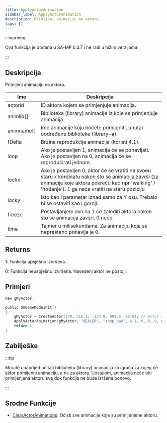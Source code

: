 ```yaml
---
title: ApplyActorAnimation
sidebar_label: ApplyActorAnimation
description: Primijeni animaciju na aktora.
tags: []
---
```


:::warning

Ova funkcija je dodana u SA-MP 0.3.7 i ne radi u nižim verzijama!

:::

## Deskripcija

Primijeni animaciju na aktora.

| Ime        | Deskripcija                                                                                                                                                                                             |
| ---------- | ------------------------------------------------------------------------------------------------------------------------------------------------------------------------------------------------------- |
| actorid    | ID aktora kojem se primjenjuje animacija.                                                                                                                                                               |
| animlib[]  | Biblioteka (library) animacije iz koje se primjenjuje animacija.                                                                                                                                        |
| animname[] | Ime animacije koju hoćete primijeniti, unutar oodređene biblioteke (library-a).                                                                                                                         |
| fDelta     | Brzina reprodukcije animacija (koristi 4.1).                                                                                                                                                            |
| loop       | Ako je postavljen 1, animacija će se ponavljati. Ako je postavljen na 0, animacija će se reproducirati jednom.                                                                                          |
| lockx      | Ako je postavljen 0, aktor će se vratiti na svoeu staru x kordinatu nakon što se animacija završi (za animacije koje aktora pokreću kao npr 'walking' / 'hodanje'). 1 ga neće vratiti na staru poziciju |
| locky      | Isto kao i parametar iznad samo za Y osu. Trebalo bi se ostaviti kao i gornji.                                                                                                                          |
| freeze     | Postavljanjem ovo na 1 će zalediti aktora nakon što se animacija zavšri. 0 neće.                                                                                                                        |
| time       | Tajmer u milisekundama. Za animaciju koja se neprestano ponavlja je 0.                                                                                                                                  |

## Returns

1: Funkcija upsješno izvršena.

0: Funkcija neuspješno izvršena. Navedeni aktor ne postoji.

## Primjeri

```c
new gMyActor;

public OnGameModeInit()
{
    gMyActor = CreateActor(179, 316.1, -134.0, 999.6, 90.0); // Actor as salesperson in Ammunation
    ApplyActorAnimation(gMyActor, "DEALER", "shop_pay", 4.1, 0, 0, 0, 0, 0); // Pay anim
    return 1;
}
```

## Zabilješke

:::tip

Morate unaprijed učitati biblioteku (library) animacija za igrača za kojeg će aktor primijeniti animaciju, a ne za aktora. Uostalom, animacija neće biti primijenjena aktoru sve dok funkcija ne bude izršena ponovo.

:::

## Srodne Funkcije

- [ClearActorAnimations](ClearActorAnimations): Očisti sve animacije koje su primijenjene aktoru.
